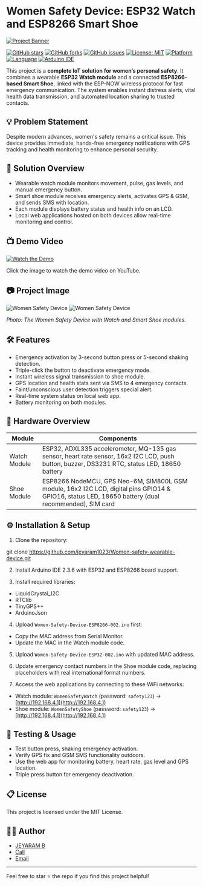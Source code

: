 # Women Safety Device: ESP32 Watch and ESP8266 Smart Shoe

[![Project Banner](https://i.ibb.co/cK65J10p/Picsart-25-10-09-17-54-19-962.png)]()

[![GitHub stars](https://img.shields.io/github/stars/jeyaram1023/Women-safety-wearable-device?style=social)](https://github.com/jeyaram1023/Women-safety-wearable-device/stargazers) 
[![GitHub forks](https://img.shields.io/github/forks/jeyaram1023/Women-safety-wearable-device?style=social)](https://github.com/jeyaram1023/Women-safety-wearable-device/network/members) 
[![GitHub issues](https://img.shields.io/github/issues/jeyaram1023/Women-safety-wearable-device)](https://github.com/jeyaram1023/Women-safety-wearable-device/issues) 
[![License: MIT](https://img.shields.io/badge/License-MIT-yellow.svg)](https://opensource.org/licenses/MIT)
[![Platform](https://img.shields.io/badge/Platform-ESP32--ESP8266-blue)](https://www.espressif.com)
[![Language](https://img.shields.io/badge/Language-C++-brightgreen)](https://isocpp.org/)
[![Arduino IDE](https://img.shields.io/badge/Arduino%20IDE-2.3.6-orange?logo=arduino)](https://www.arduino.cc/en/software)

This project is a **complete IoT solution for women’s personal safety**. It combines a wearable **ESP32 Watch module** and a connected **ESP8266-based Smart Shoe**, linked with the ESP-NOW wireless protocol for fast emergency communication. The system enables instant distress alerts, vital health data transmission, and automated location sharing to trusted contacts.

## 💡 Problem Statement

Despite modern advances, women's safety remains a critical issue. This device provides immediate, hands-free emergency notifications with GPS tracking and health monitoring to enhance personal security.

## 🚀 Solution Overview

- Wearable watch module monitors movement, pulse, gas levels, and manual emergency button.
- Smart shoe module receives emergency alerts, activates GPS & GSM, and sends SMS with location.
- Each module displays battery status and health info on an LCD.
- Local web applications hosted on both devices allow real-time monitoring and control.

## 📺 Demo Video

[![Watch the Demo](https://img.youtube.com/vi/YOUR_YOUTUBE_VIDEO_ID/0.jpg)](https://www.youtube.com/watch?v=YOUR_YOUTUBE_VIDEO_ID)

Click the image to watch the demo video on YouTube.

## 📷 Project Image

![Women Safety Device](https://i.ibb.co/LDQQ8244/shoe-circuit.png)
![Women Safety Device](https://i.ibb.co/39bMVzYP/watch-circuit.png)

*Photo: The Women Safety Device with Watch and Smart Shoe modules.*

## 🛠️ Features

- Emergency activation by 3-second button press or 5-second shaking detection.
- Triple-click the button to deactivate emergency mode.
- Instant wireless signal transmission to shoe module.
- GPS location and health stats sent via SMS to 4 emergency contacts.
- Faint/unconscious user detection triggers special alert.
- Real-time system status on local web app.
- Battery monitoring on both modules.

## 🔌 Hardware Overview

| Module        | Components                                  |
|---------------|---------------------------------------------|
| Watch Module  | ESP32, ADXL335 accelerometer, MQ-135 gas sensor, heart rate sensor, 16x2 I2C LCD, push button, buzzer, DS3231 RTC, status LED, 18650 battery |
| Shoe Module   | ESP8266 NodeMCU, GPS Neo-6M, SIM800L GSM module, 16x2 I2C LCD, digital pins GPIO14 & GPIO16, status LED, 18650 battery (dual recommended), SIM card |

## ⚙️ Installation & Setup

1. Clone the repository:

git clone https://github.com/jeyaram1023/Women-safety-wearable-device.git


2. Install Arduino IDE 2.3.6 with ESP32 and ESP8266 board support.

3. Install required libraries:

- LiquidCrystal_I2C
- RTClib
- TinyGPS++
- ArduinoJson

4. Upload `Women-Safety-Device-ESP8266-002.ino` first:

- Copy the MAC address from Serial Monitor.
- Update the MAC in the Watch module code.

5. Upload `Women-Safety-Device-ESP32-002.ino` with updated MAC address.

6. Update emergency contact numbers in the Shoe module code, replacing placeholders with real international format numbers.

7. Access the web applications by connecting to these WiFi networks:

- Watch module: `WomenSafetyWatch` (password: `safety123`) → [http://192.168.4.1](http://192.168.4.1)
- Shoe module: `WomenSafetyShoe` (password: `safety123`) → [http://192.168.4.1](http://192.168.4.1)

## 🧪 Testing & Usage

- Test button press, shaking emergency activation.
- Verify GPS fix and GSM SMS functionality outdoors.
- Use the web app for monitoring battery, heart rate, gas level and GPS location.
- Triple press button for emergency deactivation.

## 📋 License

This project is licensed under the MIT License.

## 👩‍💻 Author

- [JEYARAM B](https://github.com/jeyaram1023)
- [Call](tel:8309631052)
- [Email](mailto:jeyaram.reddy.ece@gmail.com)

---

Feel free to star ⭐ the repo if you find this project helpful!

